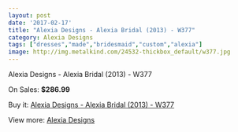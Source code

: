 ```yaml
---
layout: post
date: '2017-02-17'
title: "Alexia Designs - Alexia Bridal (2013) - W377"
category: Alexia Designs
tags: ["dresses","made","bridesmaid","custom","alexia"]
image: http://img.metalkind.com/24532-thickbox_default/w377.jpg
---
```

Alexia Designs - Alexia Bridal (2013) - W377

On Sales: **$286.99**
<a href="https://www.metalkind.com/en/alexia-designs/356-w377.html"><amp-img layout="responsive" width="600" height="600" src="//img.metalkind.com/24532-thickbox_default/w377.jpg" alt="Alexia Designs - Alexia Bridal (2013) - W377 0" /></a>
<a href="https://www.metalkind.com/en/alexia-designs/356-w377.html"><amp-img layout="responsive" width="600" height="600" src="//img.metalkind.com/24534-thickbox_default/w377.jpg" alt="Alexia Designs - Alexia Bridal (2013) - W377 1" /></a>

Buy it: [Alexia Designs - Alexia Bridal (2013) - W377](https://www.metalkind.com/en/alexia-designs/356-w377.html "Alexia Designs - Alexia Bridal (2013) - W377")

View more: [Alexia Designs](https://www.metalkind.com/en/7-alexia-designs "Alexia Designs")